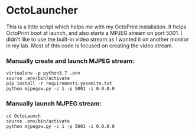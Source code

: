 # OctoLauncher

This is a little script which helps me with my OctoPrint installation. It helps OctoPrint boot at launch, and also starts a MPJEG stream on port 5001. I didn't like to use the built-in video stream as I wanted it on another monitor in my lab. Most of this code is focused on creating the video stream.

### Manually create and launch MJPEG stream:
```
virtualenv -p python3.7 .env
source .env/bin/activate
pip install -r requirements.yosemite.txt
python mjpegsw.py -c 1 -p 5001 -i 0.0.0.0
```

### Manually launch MJPEG stream:
```
cd OctoLaunch
source .env/bin/activate
python mjpegsw.py -c 1 -p 5001 -i 0.0.0.0
```
